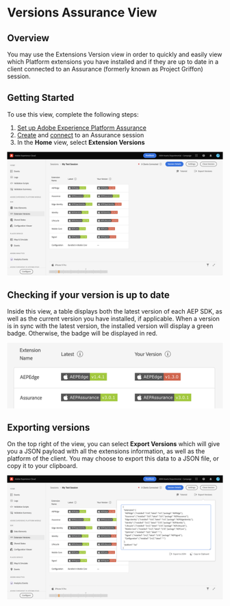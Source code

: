 # Versions Assurance View

## Overview

You may use the Extensions Version view in order to quickly and easily view which Platform extensions you have installed and if they are up to date in a client connected to an Assurance (formerly known as Project Griffon) session. 

## Getting Started

To use this view, complete the following steps:

1. [Set up Adobe Experience Platform Assurance](../set-up.md)
2. [Create](./index.md#creating-sessions) and [connect](./index.md#connecting-to-a-session) to an Assurance session
3. In the **Home** view, select **Extension Versions**

![Extension Versions](./assets/versions/versions-extension.png)

## Checking if your version is up to date

Inside this view, a table displays both the latest version of each AEP SDK, as well as the current version you have installed, if applicable. When a version is in sync with the latest version, the installed version will display a green badge. Otherwise, the badge will be displayed in red.

![Extension Versions Comparison](./assets/versions/versions-extension-version.png)

## Exporting versions

On the top right of the view, you can select **Export Versions** which will give you a JSON payload with all the extensions information, as well as the platform of the client. You may choose to export this data to a JSON file, or copy it to your clipboard.

![Extension Versions Export](./assets/versions/versions-extension-export.png)
